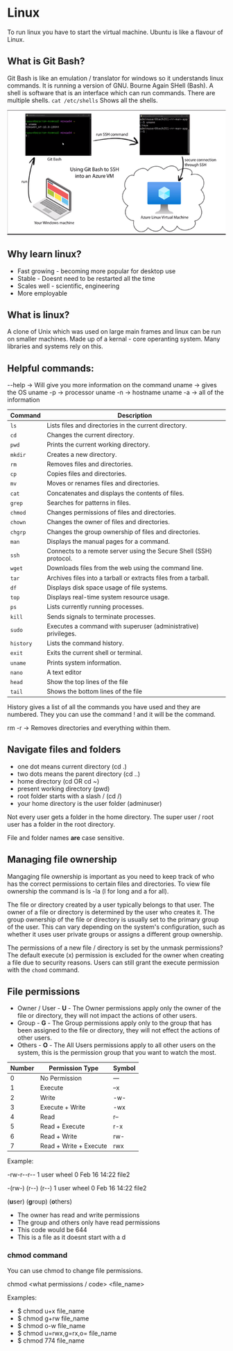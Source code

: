 # Linux

To run linux you have to start the virtual machine.
Ubuntu is like a flavour of Linux. 

## What is Git Bash?

Git Bash is like an emulation / translator for windows so it understands linux commands. It is running a version of GNU. Bourne Again SHell (Bash). A shell is software that is an interface which can run commands. There are multiple shells. 
 `cat /etc/shells`
Shows all the shells.

![Show windows or linux img](windows_or_linux.png)

## Why learn linux?

- Fast growing - becoming more popular for desktop use
- Stable - Doesnt need to be restarted all the time
- Scales well - scientific, engineering
- More employable 

## What is linux?

A clone of Unix which was used on large main frames and linux can be run on smaller machines. Made up of a kernal - core operanting system. Many libraries and systems rely on this. 

## Helpful commands:

<command> --help -> Will give you more information on the command
uname -> gives the OS
uname -p -> processor
uname -n -> hostname
uname -a -> all of the information  

| Command   | Description                                                        |
|-----------|--------------------------------------------------------------------|
| `ls`      | Lists files and directories in the current directory.              |
| `cd`      | Changes the current directory.                                     |
| `pwd`     | Prints the current working directory.                              |
| `mkdir`   | Creates a new directory.                                           |
| `rm`      | Removes files and directories.                                     |
| `cp`      | Copies files and directories.                                      |
| `mv`      | Moves or renames files and directories.                            |
| `cat`     | Concatenates and displays the contents of files.                   |
| `grep`    | Searches for patterns in files.                                    |
| `chmod`   | Changes permissions of files and directories.                      |
| `chown`   | Changes the owner of files and directories.                        |
| `chgrp`   | Changes the group ownership of files and directories.              |
| `man`     | Displays the manual pages for a command.                           |
| `ssh`     | Connects to a remote server using the Secure Shell (SSH) protocol. |
| `wget`    | Downloads files from the web using the command line.               |
| `tar`     | Archives files into a tarball or extracts files from a tarball.    |
| `df`      | Displays disk space usage of file systems.                         |
| `top`     | Displays real-time system resource usage.                          |
| `ps`      | Lists currently running processes.                                 |
| `kill`    | Sends signals to terminate processes.                              |
| `sudo`    | Executes a command with superuser (administrative) privileges.     |
| `history` | Lists the command history.                                         |
| `exit`    | Exits the current shell or terminal.                               |
| `uname`   | Prints system information.                                         |
| `nano`    | A text editor                                                      |
| `head`    | Show the top lines of the file                                     |
| `tail`    | Shows the bottom lines of the file                                 |

History gives a list of all the commands you have used and they are numbered. They you can use the command !<number> and it will be the command.

rm -r -> Removes directories and everything within them.

## Navigate files and folders

- one dot means current directory (cd .)
- two dots means the parent directory (cd ..)
- home directory (cd OR cd ~)
- present working directory (pwd)
- root folder starts with a slash /  (cd /)
- your home directory is the user folder (adminuser)

Not every user gets a folder in the home directory. The super user / root user has a folder in the root directory. 

File and folder names **are** case sensitive.

## Managing file ownership

Mangaging file ownership is important as you need to keep track of who has the correct permissions to certain files and directories. To view file ownership the command is ls -la (l for long and a for all).

The file or directory created by a user typically belongs to that user. The owner of a file or directory is determined by the user who creates it. The group ownership of the file or directory is usually set to the primary group of the user. This can vary depending on the system's configuration, such as whether it uses user private groups or assigns a different group ownership.

The permissions of a new file / directory is set by the unmask permissions? The default execute (x) permission is excluded for the owner when creating a file due to security reasons. Users can still grant the execute permission with the `chomd` command. 

## File permissions

- Owner / User - **U** - The Owner permissions apply only the owner of the file or directory, they will not impact the actions of other users.
- Group - **G** - The Group permissions apply only to the group that has been assigned to the file or directory, they will not effect the actions of other users.
- Others - **O** - The All Users permissions apply to all other users on the system, this is the permission group that you want to watch the most.

| Number | Permission Type          | Symbol |
|--------|--------------------------|--------|
| 0      | No Permission            | —      |
| 1      | Execute                  | –x     |
| 2      | Write                    | -w-    |
| 3      | Execute + Write          | -wx    |
| 4      | Read                     | r–     |
| 5      | Read + Execute           | r-x    |
| 6      | Read + Write             | rw-    |
| 7      | Read + Write + Execute   | rwx    |

Example:

-rw-r--r-- 1 user wheel   0 Feb 16 14:22 file2

-(rw-) (r--) (r--) 1 user wheel   0 Feb 16 14:22 file2

(**u**ser)  (**g**roup)  (**o**thers)

- The owner has read and write permissions
- The group and others only have read permissions
- This code would be 644
- This is a file as it doesnt start with a d
  
### chmod command

You can use chmod to change file permissions.

chmod <what permissions / code> <file_name>

Examples:

- $ chmod u+x file_name
- $ chmod g+rw file_name
- $ chmod o-w file_name
- $ chmod u=rwx,g=rx,o= file_name
- $ chmod 774 file_name

